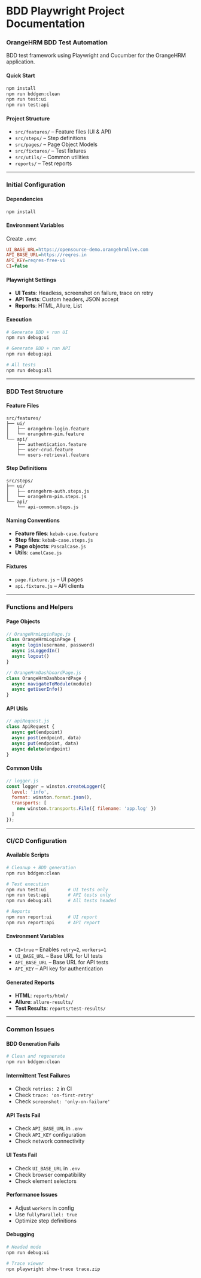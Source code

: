 # BDD Playwright Project Documentation

### OrangeHRM BDD Test Automation

BDD test framework using Playwright and Cucumber for the OrangeHRM application.

#### Quick Start

```bash
npm install
npm run bddgen:clean
npm run test:ui
npm run test:api
```

#### Project Structure

- `src/features/` – Feature files (UI & API)
- `src/steps/` – Step definitions
- `src/pages/` – Page Object Models
- `src/fixtures/` – Test fixtures
- `src/utils/` – Common utilities
- `reports/` – Test reports

---

### Initial Configuration

#### Dependencies

```bash
npm install
```

#### Environment Variables

Create `.env`:

```ini
UI_BASE_URL=https://opensource-demo.orangehrmlive.com
API_BASE_URL=https://reqres.in
API_KEY=reqres-free-v1
CI=false
```

#### Playwright Settings

- **UI Tests**: Headless, screenshot on failure, trace on retry
- **API Tests**: Custom headers, JSON accept
- **Reports**: HTML, Allure, List

#### Execution

```bash
# Generate BDD + run UI
npm run debug:ui

# Generate BDD + run API
npm run debug:api

# All tests
npm run debug:all
```

---

### BDD Test Structure

#### Feature Files

```text
src/features/
├── ui/
│   ├── orangehrm-login.feature
│   └── orangehrm-pim.feature
└── api/
    ├── authentication.feature
    ├── user-crud.feature
    └── users-retrieval.feature
```

#### Step Definitions

```text
src/steps/
├── ui/
│   ├── orangehrm-auth.steps.js
│   └── orangehrm-pim.steps.js
└── api/
    └── api-common.steps.js
```

#### Naming Conventions

- **Feature files**: `kebab-case.feature`
- **Step files**: `kebab-case.steps.js`
- **Page objects**: `PascalCase.js`
- **Utils**: `camelCase.js`

#### Fixtures

- `page.fixture.js` – UI pages
- `api.fixture.js` – API clients

---

### Functions and Helpers

#### Page Objects

```javascript
// OrangeHrmLoginPage.js
class OrangeHrmLoginPage {
  async login(username, password)
  async isLoggedIn()
  async logout()
}

// OrangeHrmDashboardPage.js
class OrangeHrmDashboardPage {
  async navigateToModule(module)
  async getUserInfo()
}
```

#### API Utils

```javascript
// apiRequest.js
class ApiRequest {
  async get(endpoint)
  async post(endpoint, data)
  async put(endpoint, data)
  async delete(endpoint)
}
```

#### Common Utils

```javascript
// logger.js
const logger = winston.createLogger({
  level: 'info',
  format: winston.format.json(),
  transports: [
    new winston.transports.File({ filename: 'app.log' })
  ]
});
```

---

### CI/CD Configuration

#### Available Scripts

```bash
# Cleanup + BDD generation
npm run bddgen:clean

# Test execution
npm run test:ui        # UI tests only
npm run test:api       # API tests only
npm run debug:all      # All tests headed

# Reports
npm run report:ui      # UI report
npm run report:api     # API report
```

#### Environment Variables

- `CI=true` – Enables `retry=2`, `workers=1`
- `UI_BASE_URL` – Base URL for UI tests
- `API_BASE_URL` – Base URL for API tests
- `API_KEY` – API key for authentication

#### Generated Reports

- **HTML**: `reports/html/`
- **Allure**: `allure-results/`
- **Test Results**: `reports/test-results/`

---

### Common Issues

#### BDD Generation Fails
```bash
# Clean and regenerate
npm run bddgen:clean
```

#### Intermittent Test Failures
- Check `retries: 2` in CI
- Check `trace: 'on-first-retry'`
- Check `screenshot: 'only-on-failure'`

#### API Tests Fail
- Check `API_BASE_URL` in `.env`
- Check `API_KEY` configuration
- Check network connectivity

#### UI Tests Fail
- Check `UI_BASE_URL` in `.env`
- Check browser compatibility
- Check element selectors

#### Performance Issues
- Adjust `workers` in config
- Use `fullyParallel: true`
- Optimize step definitions

#### Debugging
```bash
# Headed mode
npm run debug:ui

# Trace viewer
npx playwright show-trace trace.zip
``` 

